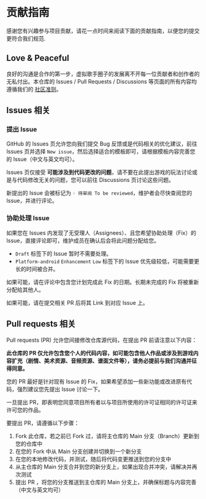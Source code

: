 # 贡献指南

感谢您有兴趣参与项目贡献，请花一点时间来阅读下面的贡献指南，以便您的提交更符合我们规范.


## Love & Peaceful

良好的沟通是合作的第一步，虚拟歌手圈子的发展离不开每一位贡献者和创作者的无私付出。本仓库的 Issues / Pull Requests / Discussions 等页面的所有内容均遵循我们的 [社区准则](https://github.com/IPOL-Studio/CyanStars/discussions/162)。


## Issues 相关

### 提出 Issue

GitHub 的 Issues 页允许您向我们提交 Bug 反馈或是代码相关的优化建议，前往 Issues 页并选择 `New issue`，然后选择适合的模板即可，请根据模板内容完善您的 Issue（中文与英文均可）。

Issues 页仅接受 **可能涉及到代码更改的问题**，请不要在此提出游戏的玩法讨论或是与代码修改无关的问题，您可以前往 Discussions 页讨论这些问题。

新提出的 Issue 会被标记为 `♢ 待审阅 To be reviewed`，维护者会尽快查阅您的 Issue，并进行评论。

### 协助处理 Issue

如果您在 Issues 内发现了无受理人（Assignees）、且您希望协助处理（Fix）的 Issue，直接评论即可，维护成员在确认后会将此问题分配给您。

- `Draft` 标签下的 Issue 暂时不需要处理。
- `Platform-android` `Enhancement` `Low` 标签下的 Issue 优先级较低，可能需要更长的时间被合并。

如果可能，请在评论中包含您计划完成此 Fix 的日期。长期未完成的 Fix 将被重新分配给其他人。

如果可能，请在提交相关 PR 后将其 Link 到对应 Issue 上。


## Pull requests 相关

Pull requests (PR) 允许您间接修改仓库源代码，在提出 PR 前请注意以下内容：

**此仓库的 PR 仅允许包含您个人的代码内容，如可能包含他人作品或涉及到游戏内容扩充（剧情、美术资源、音频资源、谱面文件等），请务必提前与我们沟通并征得同意。**

您的 PR 最好是针对现有 Issue 的 Fix，如果希望添加一些新功能或改进原有代码，强烈建议您先提出 Issue 讨论一下。

一旦提出 PR，即表明您同意项目所有者以与项目所使用的许可证相同的许可证来许可您的作品。

要提出 PR，请遵循以下步骤：

1. Fork 此仓库，若之前已 Fork 过，请将主仓库的 Main 分支（Branch）更新到您的仓库中
2. 在您的 Fork 中从 Main 分支创建并切换到一个新分支
3. 在您的本地修改代码，并测试，随后将代码变更推送到您的分支中
4. 从主仓库的 Main 分支合并到您的新分支上，如果出现合并冲突，请解决并再次测试
5. 提出 PR ，将您的分支推送到主仓库的 Main 分支上，并确保标题与内容完善（中文与英文均可）